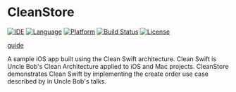 # CleanStore
[![IDE](https://img.shields.io/badge/Xcode-10-blue.svg)](https://developer.apple.com/xcode/)
[![Language](https://img.shields.io/badge/swift-4-orange.svg)](https://swift.org)
[![Platform](https://img.shields.io/badge/iOS-12-green.svg)](https://developer.apple.com/ios/)
[![Build Status](https://travis-ci.org/Clean-Swift/CleanStore.svg?branch=master)](https://travis-ci.org/Clean-Swift/CleanStore)
[![License](https://img.shields.io/github/license/Clean-Swift/CleanStore.svg)](LICENSE)

[guide](https://clean-swift.com/clean-swift-ios-architecture/)

A sample iOS app built using the Clean Swift architecture. Clean Swift is Uncle Bob's Clean Architecture applied to iOS and Mac projects. CleanStore demonstrates Clean Swift by implementing the create order use case described by in Uncle Bob's talks.

